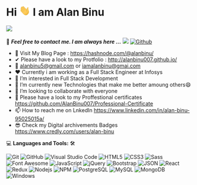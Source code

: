 # Hi <img src="https://raw.githubusercontent.com/ABSphreak/ABSphreak/master/gifs/Hi.gif" width="30px"> I am Alan Binu

![](https://visitor-badge.glitch.me/badge?page_id=AlanBinu007.AlanBinu007)

📝 ***Feel free to contact me. I am always here ...*** <img src="https://media.giphy.com/media/WUlplcMpOCEmTGBtBW/giphy.gif" width="30">  [![Github](https://img.shields.io/github/followers/AlanBinu007?label=Follow%20Me&style=social)](https://github.com/AlanBinu007)
<br>
- 🌟 Visit My Blog Page : https://hashnode.com/@alanbinu/
- ✔  Please have a look to my Protfolio :  http://alanbinu007.github.io/
- 💌 alanbinu5@gmail.com  or  iamalanbinu@gmai.com
- ❤  Currently i am working as a Full Stack Engineer at Infosys
- 👀 I’m interested in Full Stack Development
- 🌱 I’m currently new Technologies that make me better amoung others😄
- 💞️ I’m looking to collaborate with everyone
- 🎉 Please have a look to my Proffestional certificates  https://github.com/AlanBinu007/Professional-Certificate
- 📫 How to reach me on LnkedIn  https://www.linkedin.com/in/alan-binu-95025015a/
- 😎 Check my Digital archivements Badges https://www.credly.com/users/alan-binu

💻 **Languages and Tools:** 🛠️<br>

![Git](https://img.shields.io/badge/-Git-000000?style=flat&logo=git&logoColor=F05032&labelColor=ffffff)
![GitHub](https://img.shields.io/badge/-GitHub-000000?style=flat&logo=github&logoColor=000000&labelColor=ffffff)
![Visual Studio Code](https://img.shields.io/badge/-VSCode-000000?style=flat&logo=visual-studio-code&labelColor=007ACC)
![HTML5](https://img.shields.io/badge/-HTML5-000000?style=flat&logo=html5&logoColor=ffffff&labelColor=E34F26)
![CSS3](https://img.shields.io/badge/-CSS3-000000?style=flat&logo=css3&logoColor=ffffff&labelColor=1572B6) 
![Sass](https://img.shields.io/badge/-Sass-000000?style=flat&logo=sass&logoColor=ffffff&labelColor=%23CC6699)
![Font Awesome](https://img.shields.io/badge/-font%20awesome-000000?style=flat&logo=font-awesome&logoColor=339AF0&labelColor=ffffff)
![JavaScript](https://img.shields.io/badge/-JavaScript-000000?style=flat&logo=javascript)
![jQuery](https://img.shields.io/badge/-jQuery-000000?style=flat&logo=jQuery&logoColor=0769AD&labelColor=ffffff)
![Bootstrap](https://img.shields.io/badge/-Bootstrap-000000?style=flat&logo=bootstrap&logoColor=ffffff&labelColor=563D7C)
![JSON](https://img.shields.io/badge/-JSON-000000?style=flat&logo=JSON&logoColor=000000&labelColor=ffffff)
![React](https://img.shields.io/badge/-React-000000?style=flat&logo=react)
![Redux](https://img.shields.io/badge/-Redux-000000?style=flat&logo=redux&logoColor=764ABC&labelColor=ffffff)
![Nodejs](https://img.shields.io/badge/-Nodejs-000000?style=flat&logo=Node.js)
![NPM](https://img.shields.io/badge/-npm-000000?style=flat&logo=npm&labelColor=ffffff)
![PostgreSQL](https://img.shields.io/badge/-PostgreSQL-000000?style=flat&logo=postgresql&logoColor=ffffff&labelColor=336791)
![MySQL](https://img.shields.io/badge/-MySQL-000000?style=flat&logo=mysql&labelColor=ffffff)
![MongoDB](https://img.shields.io/badge/-MongoDB-000000?style=flat&logo=mongodb&labelColor=ffffff)
![Windows](https://img.shields.io/badge/-Windows-000000?style=flat&logo=windows&logoColor=ffffff&labelColor=0078D6)


